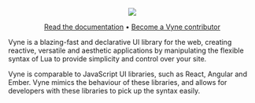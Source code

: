 <!-- 
    (c) 2022 Vyne.lua
    README.md
--> 
<p align="center">
    <img src="https://i.ibb.co/py56mbd/text-1663966555825.png">
</p>

<p align="center">
    <a href=".">Read the documentation</a> • <a href=".">Become a Vyne contributor</a>
</p>

<p>Vyne is a blazing-fast and declarative UI library for the web, creating reactive, versatile and aesthetic applications by manipulating the flexible syntax of Lua to provide simplicity and control over your site.</p>

<p>Vyne is comparable to JavaScript UI libraries, such as React, Angular and Ember. Vyne mimics the behaviour of these libraries, and allows for developers with these libraries to pick up the syntax easily.</p>




